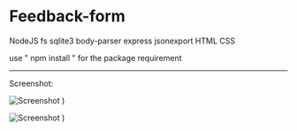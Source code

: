 # Feedback-form

NodeJS
  fs
  sqlite3
  body-parser
  express
  jsonexport
HTML
CSS


use " npm install "
for the package requirement

------------------------------------------

Screenshot:

![Screenshot )](https://user-images.githubusercontent.com/32616992/76411259-6e5d6180-63b7-11ea-8e19-3cd1464bb9b4.png)


![Screenshot )](https://user-images.githubusercontent.com/32616992/76411260-70272500-63b7-11ea-8a7e-2dcea3d4a262.png)

